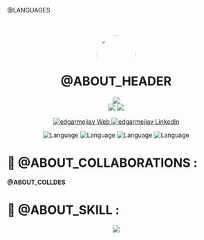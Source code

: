 <div align="left">
@LANGUAGES
</div>

<div align="center">
  <a href="https://www.linkedin.com/in/legamejiav/" target="_blank" >
<img src="https://avatars.githubusercontent.com/u/35704346?v=4"  style="margin-top: 50px; margin-bottom: -40px; border-radius: 50%" height="90px" width="auto" /> 
  </a>
<h1>
@ABOUT_HEADER
</h1>

</div>

<!-- Github Stats -->
<div align="center">
    <img src="http://github-profile-summary-cards.vercel.app/api/cards/profile-details?username=edgarmejiav&theme=blueberry"/>
    <br>
    <img src="http://github-profile-summary-cards.vercel.app/api/cards/repos-per-language?username=edgarmejiav&theme=blueberry&exclude=CSS,ShaderLab" />
    <img src="http://github-profile-summary-cards.vercel.app/api/cards/most-commit-language?username=edgarmejiav&theme=blueberry&exclude=CSS,ShaderLab" />
</div>

<!-- Social Media -->
<p align="center">
    <a href="https://edgarmejiav.vercel.app" target="_blank">
        <img alt="edgarmejiav Web" src="https://img.shields.io/badge/Website-3b5998?style=for-the-badge&logo=google-chrome&logoColor=white"/>
    </a>
    <a href="https://www.linkedin.com/in/legamejiav/" target="_blank">
        <img alt="edgarmejiav LinkedIn" src="https://img.shields.io/badge/-LinkedIn-0e76a8?style=for-the-badge&logo=Linkedin&logoColor=white"/>
    </a>

</p>

<div align="center">
<img alt="Language" src="https://img.shields.io/github/languages/top/edgarmejiav/edgarmejiav-web?style=flat-square"/>
<img alt="Language" src="https://img.shields.io/github/languages/top/edgarmejiav/time-clock?style=flat-square"/>
<img alt="Language" src="https://img.shields.io/github/languages/top/edgarmejiav/lega-yt?style=flat-square"/>
<img alt="Language" src="https://img.shields.io/github/languages/top/edgarmejiav/spotify-clone?style=flat-square"/>
</div>


# 🤝 @ABOUT_COLLABORATIONS :

**@ABOUT_COLLDES**

# 🚀 @ABOUT_SKILL :

<p align="center">
  <a href="https://www.linkedin.com/in/legamejiav/">
    <img src="https://skillicons.dev/icons?i=git,js,react,vue,next,angular,tailwind,css,html,vite,webpack,vercel,linux,nodejs,materialui,jest,figma,fastapi,express" />
  </a>
</p>
